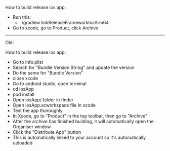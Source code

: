 How to build release ios app:
- Run this: 
  - ./gradlew linkReleaseFrameworkIosArm64
- Go to xcode, go to Product, click Archive


-----------------

Old:

How to build release ios app: 
- Go to info.plist
- Search for "Bundle Version String" and update the version
- Do the same for "Bundle Version"
- close xcode
- Go to android studio, open terminal
- cd iosApp
- pod install 
- Open iosApp/ folder in finder 
- Open iosApp.xcworkspace file in xcode 
- Test the app thoroughly
- In Xcode, go to "Product" in the top toolbar, then go to "Archive"
- After the archive has finished building, it will automatically open the Organiser window 
- Click the "Distribute App" button
- This is automatically linked to your account so it's automatically uploaded 